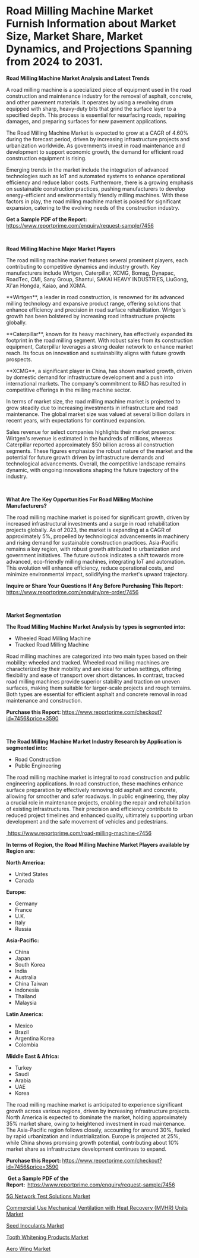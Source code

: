 <p><h1>Road Milling Machine Market Furnish Information about Market Size, Market Share, Market Dynamics, and Projections Spanning from 2024 to 2031.</h1></p><p><strong>Road Milling Machine Market Analysis and Latest Trends</strong></p>
<p><p>A road milling machine is a specialized piece of equipment used in the road construction and maintenance industry for the removal of asphalt, concrete, and other pavement materials. It operates by using a revolving drum equipped with sharp, heavy-duty bits that grind the surface layer to a specified depth. This process is essential for resurfacing roads, repairing damages, and preparing surfaces for new pavement applications.</p><p>The Road Milling Machine Market is expected to grow at a CAGR of 4.60% during the forecast period, driven by increasing infrastructure projects and urbanization worldwide. As governments invest in road maintenance and development to support economic growth, the demand for efficient road construction equipment is rising. </p><p>Emerging trends in the market include the integration of advanced technologies such as IoT and automated systems to enhance operational efficiency and reduce labor costs. Furthermore, there is a growing emphasis on sustainable construction practices, pushing manufacturers to develop energy-efficient and environmentally friendly milling machines. With these factors in play, the road milling machine market is poised for significant expansion, catering to the evolving needs of the construction industry.</p></p>
<p><strong>Get a Sample PDF of the Report:&nbsp;</strong> <a href="https://www.reportprime.com/enquiry/request-sample/7456">https://www.reportprime.com/enquiry/request-sample/7456</a></p>
<p>&nbsp;</p>
<p><strong>Road Milling Machine Major Market Players</strong></p>
<p><p>The road milling machine market features several prominent players, each contributing to competitive dynamics and industry growth. Key manufacturers include Wirtgen, Caterpillar, XCMG, Bomag, Dynapac, RoadTec, CMI, Sany Group, Shantui, SAKAI HEAVY INDUSTRIES, LiuGong, Xi'an Hongda, Kaiao, and XGMA.</p><p>**Wirtgen**, a leader in road construction, is renowned for its advanced milling technology and expansive product range, offering solutions that enhance efficiency and precision in road surface rehabilitation. Wirtgen's growth has been bolstered by increasing road infrastructure projects globally.</p><p>**Caterpillar**, known for its heavy machinery, has effectively expanded its footprint in the road milling segment. With robust sales from its construction equipment, Caterpillar leverages a strong dealer network to enhance market reach. Its focus on innovation and sustainability aligns with future growth prospects.</p><p>**XCMG**, a significant player in China, has shown marked growth, driven by domestic demand for infrastructure development and a push into international markets. The company's commitment to R&D has resulted in competitive offerings in the milling machine sector.</p><p>In terms of market size, the road milling machine market is projected to grow steadily due to increasing investments in infrastructure and road maintenance. The global market size was valued at several billion dollars in recent years, with expectations for continued expansion.</p><p>Sales revenue for select companies highlights their market presence: Wirtgen's revenue is estimated in the hundreds of millions, whereas Caterpillar reported approximately $50 billion across all construction segments. These figures emphasize the robust nature of the market and the potential for future growth driven by infrastructure demands and technological advancements. Overall, the competitive landscape remains dynamic, with ongoing innovations shaping the future trajectory of the industry.</p></p>
<p>&nbsp;</p>
<p><strong>What Are The Key Opportunities For Road Milling Machine Manufacturers?</strong></p>
<p><p>The road milling machine market is poised for significant growth, driven by increased infrastructural investments and a surge in road rehabilitation projects globally. As of 2023, the market is expanding at a CAGR of approximately 5%, propelled by technological advancements in machinery and rising demand for sustainable construction practices. Asia-Pacific remains a key region, with robust growth attributed to urbanization and government initiatives. The future outlook indicates a shift towards more advanced, eco-friendly milling machines, integrating IoT and automation. This evolution will enhance efficiency, reduce operational costs, and minimize environmental impact, solidifying the market's upward trajectory.</p></p>
<p><strong>Inquire or Share Your Questions If Any Before Purchasing This Report:</strong> <a href="https://www.reportprime.com/enquiry/pre-order/7456">https://www.reportprime.com/enquiry/pre-order/7456</a></p>
<p>&nbsp;</p>
<p><strong>Market Segmentation</strong></p>
<p><strong>The Road Milling Machine Market Analysis by types is segmented into:</strong></p>
<p><ul><li>Wheeled Road Milling Machine</li><li>Tracked Road Milling Machine</li></ul></p>
<p><p>Road milling machines are categorized into two main types based on their mobility: wheeled and tracked. Wheeled road milling machines are characterized by their mobility and are ideal for urban settings, offering flexibility and ease of transport over short distances. In contrast, tracked road milling machines provide superior stability and traction on uneven surfaces, making them suitable for larger-scale projects and rough terrains. Both types are essential for efficient asphalt and concrete removal in road maintenance and construction.</p></p>
<p><strong>Purchase this Report:&nbsp;</strong><a href="https://www.reportprime.com/checkout?id=7456&price=3590">https://www.reportprime.com/checkout?id=7456&price=3590</a></p>
<p>&nbsp;</p>
<p><strong>The Road Milling Machine Market Industry Research by Application is segmented into:</strong></p>
<p><ul><li>Road Construction</li><li>Public Engineering</li></ul></p>
<p><p>The road milling machine market is integral to road construction and public engineering applications. In road construction, these machines enhance surface preparation by effectively removing old asphalt and concrete, allowing for smoother and safer roadways. In public engineering, they play a crucial role in maintenance projects, enabling the repair and rehabilitation of existing infrastructures. Their precision and efficiency contribute to reduced project timelines and enhanced quality, ultimately supporting urban development and the safe movement of vehicles and pedestrians.</p></p>
<p><a href="https://www.reportprime.com/road-milling-machine-r7456">&nbsp;https://www.reportprime.com/road-milling-machine-r7456</a></p>
<p><strong>In terms of Region, the Road Milling Machine Market Players available by Region are:</strong></p>
<p>
    <p> <strong> North America: </strong>
        <ul>
            <li>United States</li>
            <li>Canada</li>
        </ul>
        </p> 
    <p> <strong> Europe: </strong>
        <ul>
            <li>Germany</li>
            <li>France</li>
            <li>U.K.</li>
            <li>Italy</li>
            <li>Russia</li>
        </ul>
        </p> 
    <p> <strong> Asia-Pacific: </strong>
        <ul>
            <li>China</li>
            <li>Japan</li>
            <li>South Korea</li>
            <li>India</li>
            <li>Australia</li>
            <li>China Taiwan</li>
            <li>Indonesia</li>
            <li>Thailand</li>
            <li>Malaysia</li>
        </ul>
        </p> 
    <p> <strong> Latin America: </strong>
        <ul>
            <li>Mexico</li>
            <li>Brazil</li>
            <li>Argentina Korea</li>
            <li>Colombia</li>
        </ul>
        </p> 
    <p> <strong> Middle East & Africa: </strong>
        <ul>
            <li>Turkey</li>
            <li>Saudi</li>
            <li>Arabia</li>
            <li>UAE</li>
            <li>Korea</li>
        </ul>
    </p>
    </p>
<p><p>The road milling machine market is anticipated to experience significant growth across various regions, driven by increasing infrastructure projects. North America is expected to dominate the market, holding approximately 35% market share, owing to heightened investment in road maintenance. The Asia-Pacific region follows closely, accounting for around 30%, fueled by rapid urbanization and industrialization. Europe is projected at 25%, while China shows promising growth potential, contributing about 10% market share as infrastructure development continues to expand.</p></p>
<p><strong>Purchase this Report: </strong><a href="https://www.reportprime.com/checkout?id=7456&price=3590">https://www.reportprime.com/checkout?id=7456&price=3590</a></p>
<p>&nbsp;<strong>Get a Sample PDF of the Report:&nbsp;&nbsp;</strong><a href="https://www.reportprime.com/enquiry/request-sample/7456">https://www.reportprime.com/enquiry/request-sample/7456</a></p>
<p><strong></strong></p>
<p><p><a href="https://medium.com/@tammyjones1939/5g-network-test-solutions-market-size-share-trends-analysis-report-by-end-use-network-5678a1712e74">5G Network Test Solutions Market</a></p><p><a href="https://issuu.com/reportprime-2/docs/commercial-use-mechanical-ventilati_49c4d392d93c88">Commercial Use Mechanical Ventilation with Heat Recovery (MVHR) Units Market</a></p><p><a href="https://www.linkedin.com/pulse/seed-inoculants-market-size-growth-trends-industry-analysis-fejuf?trackingId=6cZwk7SDTTG%2BWssfN%2FQolg%3D%3D">Seed Inoculants Market</a></p><p><a href="https://www.linkedin.com/pulse/future-tooth-whitening-products-market-global-forecast-trends-nqtxe?trackingId=4UG00HFUTPWj5MiziQ50xA%3D%3D">Tooth Whitening Products Market</a></p><p><a href="https://github.com/CliffMedina6/Market-Research-Report-List-6/blob/main/aero-wing-market.md">Aero Wing Market</a></p></p>